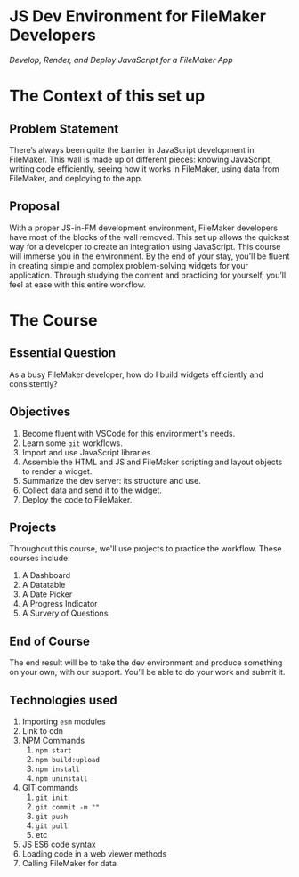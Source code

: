# JS Dev Environment for FileMaker Developers

*Develop, Render, and Deploy JavaScript for a FileMaker App*



# The Context of this set up
## Problem Statement

There’s always been quite the barrier in JavaScript development in FileMaker. This wall is made up of different pieces: knowing JavaScript, writing code efficiently, seeing how it works in FileMaker, using data from FileMaker, and deploying to the app. 

## Proposal

With a proper JS-in-FM development environment, FileMaker developers have most of the blocks of the wall removed. This set up allows the quickest way for a developer to create an integration using JavaScript.
This course will immerse you in the environment. By the end of your stay, you’ll be fluent in creating simple and complex problem-solving widgets for your application. Through studying the content and practicing for yourself, you’ll feel at ease with this entire workflow.



# The Course
## Essential Question

As a busy FileMaker developer, how do I build widgets efficiently and consistently?

## Objectives
1. Become fluent with VSCode for this environment's needs.
2. Learn some `git` workflows.
3. Import and use JavaScript libraries.
4. Assemble the HTML and JS and FileMaker scripting and layout objects to render a widget.
5. Summarize the dev server: its structure and use.
7. Collect data and send it to the widget.
8. Deploy the code to FileMaker.

## Projects
Throughout this course, we'll use projects to practice the workflow. These courses include:
1. A Dashboard
2. A Datatable
3. A Date Picker
4. A Progress Indicator
5. A Survery of Questions

## End of Course
The end result will be to take the dev environment and produce something on your own, with our support. You’ll be able to do your work and submit it.

## Technologies used
1. Importing `esm` modules
2. Link to cdn
3. NPM Commands
    1. `npm start`
    2. `npm build:upload`
    3. `npm install`
    4. `npm uninstall`
4. GIT commands
    1. `git init`
    2. `git commit -m ""`
    3. `git push`
    4. `git pull`
    5. etc
5. JS ES6 code syntax
6. Loading code in a web viewer methods
7. Calling FileMaker for data
